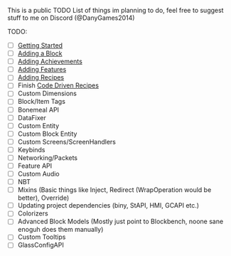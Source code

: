 This is a public TODO List of things im planning to do, feel free to suggest stuff to me on Discord (@DanyGames2014)

TODO:
- [ ] [Getting Started](Getting%20Started.md)
- [ ] [Adding a Block](Adding%20a%20Block.md)
- [ ] [Adding Achievements](Adding%20Achievements.md)
- [ ] [Adding Features](Adding%20Features.md)
- [ ] [Adding Recipes](Adding%20Recipes.md)
- [ ] Finish [Code Driven Recipes](Code%20Driven%20Recipes.md)
- [ ] Custom Dimensions
- [ ] Block/Item Tags
- [ ] Bonemeal API
- [ ] DataFixer
- [ ] Custom Entity
- [ ] Custom Block Entity
- [ ] Custom Screens/ScreenHandlers
- [ ] Keybinds
- [ ] Networking/Packets
- [ ] Feature API
- [ ] Custom Audio
- [ ] NBT
- [ ] Mixins (Basic things like Inject, Redirect (WrapOperation would be better), Override)
- [ ] Updating project dependencies (biny, StAPI, HMI, GCAPI etc.)
- [ ] Colorizers
- [ ] Advanced Block Models (Mostly just point to Blockbench, noone sane enoguh does them manually)
- [ ] Custom Tooltips
- [ ] GlassConfigAPI